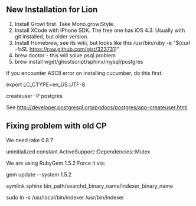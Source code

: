 ## New Installation for Lion

1. Install Growl first. Take Mono.growlStyle.
2. Install XCode with iPhone SDK. The free one has iOS 4.3. Usually with git installed, but older version.
3. Install Homebrew, see its wiki, but looks like this
/usr/bin/ruby -e "$(curl -fsSL https://raw.github.com/gist/323731)"
4. brew doctor - this will solve psql problem
5. brew install wget/ghostscript/sphinx/mysql/postgres

If you encounter ASCII error on installing cucumber, do this first:

export LC_CTYPE=en_US.UTF-8


createuser -P postgres

See http://developer.postgresql.org/pgdocs/postgres/app-createuser.html

## Fixing problem with old CP
We need rake 0.8.7

uninitialized constant ActiveSupport::Dependencies::Mutex

We are using RubyGem 1.5.2
Force it via:

gem update --system 1.5.2

symlink sphinx bin_path/searchd_binary_name/indexer_binary_name

sudo ln -s /usr/local/bin/indexer /usr/bin/indexer

